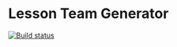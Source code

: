 # Lesson Team Generator
[![Build status](https://ci.appveyor.com/api/projects/status/48d97tkskay4mbtp?svg=true)](https://ci.appveyor.com/project/igrkirillov/lesson-team-generator)